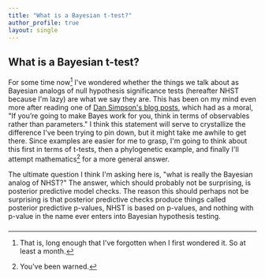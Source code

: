 ```yaml
---
title: "What is a Bayesian t-test?"
author_profile: true
layout: single
---
```


## What is a Bayesian t-test?

For some time now[^1] I've wondered whether the things we talk about as Bayesian analogs of null hypothesis significance tests (hereafter NHST because I'm lazy) are what we say they are.
This has been on my mind even more after reading one of [Dan Simpson's blog posts](https://dansblog.netlify.app/posts/2022-11-12-robins-ritov/robins-ritov.html), which had as a moral, "If you’re going to make Bayes work for you, think in terms of observables rather than parameters."
I think this statement will serve to crystallize the difference I've been trying to pin down, but it might take me awhile to get there.
Since examples are easier for me to grasp, I'm going to think about this first in terms of t-tests, then a phylogenetic example, and finally I'll attempt mathematics[^3] for a more general answer.

The ultimate question I think I'm asking here is, "what is really the Bayesian analog of NHST?"
The answer, which should probably not be surprising, is posterior predictive model checks.
The reason this should perhaps not be surprising is that posterior predictive checks produce things called posterior predictive p-values, NHST is based on p-values, and nothing with p-value in the name ever enters into Bayesian hypothesis testing.

### 

[^1]: That is, long enough that I've forgotten when I first wondered it. So at least a month.[^2]
[^2]: Yes, I'm doing footnotes now. I read Douglas Adams at a formative age, I've been reading a lot of Terry Pratchett, and Dan's blog only served to encourage me. My asides will probably be less informative and entertaining than all of theirs.
[^3]: You've been warned.